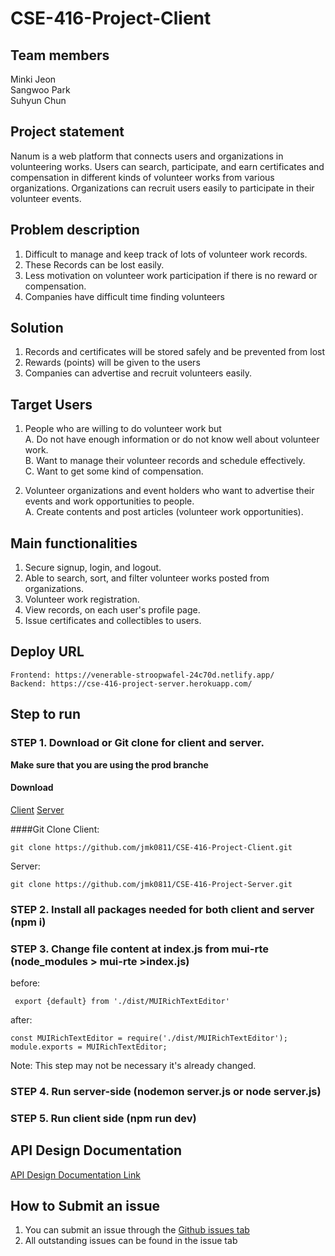 # CSE-416-Project-Client


## Team members
Minki Jeon  
Sangwoo Park  
Suhyun Chun  


## Project statement
Nanum is a web platform that connects users and organizations in volunteering works. Users can search, participate, and earn certificates and compensation in different kinds of volunteer works from various organizations. Organizations can recruit users easily to participate in their volunteer events.


## Problem description

1. Difficult to manage and keep track of lots of volunteer work records.
2. These Records can be lost easily.
3. Less motivation on volunteer work participation if there is no reward or compensation.
4. Companies have difficult time finding volunteers


## Solution

1. Records and certificates will be stored safely and be prevented from lost
2. Rewards (points) will be given to the users
3. Companies can advertise and recruit volunteers easily.



## Target Users

1.	People who are willing to do volunteer work but  
  A.	Do not have enough information or do not know well about volunteer work.  
  B.	Want to manage their volunteer records and schedule effectively.  
  C.	Want to get some kind of compensation.  
  
2.	Volunteer organizations and event holders who want to advertise their events and work opportunities to people.  
  A.	Create contents and post articles (volunteer work opportunities).  


## Main functionalities

1.	Secure signup, login, and logout.
2.  Able to search, sort, and filter volunteer works posted from organizations. 
3.	Volunteer work registration.
4.	View records, on each user's profile page.
5.	Issue certificates and collectibles to users.


## Deploy URL
	Frontend: https://venerable-stroopwafel-24c70d.netlify.app/
	Backend: https://cse-416-project-server.herokuapp.com/

## Step to run 

### STEP 1. Download or Git clone for client and server.
**Make sure that you are using the prod branche**

#### Download
[Client](https://github.com/jmk0811/CSE-416-Project-Client/tree/prod)
[Server](https://github.com/jmk0811/CSE-416-Project-Server/tree/prod)

####Git Clone
Client: 
```
git clone https://github.com/jmk0811/CSE-416-Project-Client.git
```
Server: 
```
git clone https://github.com/jmk0811/CSE-416-Project-Server.git
```

### STEP 2. Install all packages needed for both client and server (npm i)

### STEP 3. Change file content at index.js from mui-rte (node_modules > mui-rte >index.js)

before:
``` 
 export {default} from './dist/MUIRichTextEditor'
```
after:
```
const MUIRichTextEditor = require('./dist/MUIRichTextEditor'); module.exports = MUIRichTextEditor;
```

Note: This step may not be necessary it's already changed.

### STEP 4. Run server-side (nodemon server.js or node server.js)

### STEP 5. Run client side (npm run dev) 


## API Design Documentation

[API Design Documentation Link](https://docs.google.com/spreadsheets/d/1FL2lbrHG2zM9vgd6tAunh98WdouYaGJ2WFJYhZ0gfz4/edit#gid=0)

## How to Submit an issue
1. You can submit an issue through the [Github issues tab](https://github.com/jmk0811/CSE-416-Project-Client/issues)
2. All outstanding issues can be found in the issue tab
